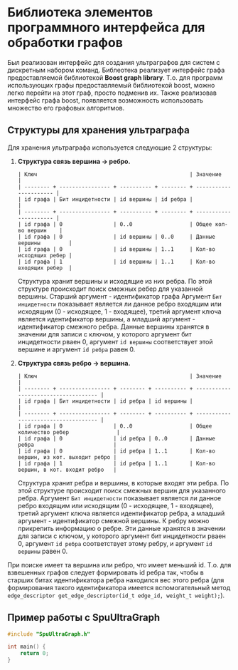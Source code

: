 Библиотека элементов программного интерфейса для обработки графов
=================================================================

Был реализован интерфейс для создания ультраграфов для 
систем с дискретным набором команд. 
Библеотека реализует интерфейс графа предоставляемой библиотекой 
**Boost graph library**. 
Т.о. для программ использующих графы предоставляемый библиотекой boost, 
можно легко перейти на этот граф, просто подменив их. 
Также реализовав интерфейс графа boost, 
появляется возможность использовать множество его графовых алгоритмов.


## Структуры для хранения ультраграфа

Для хранения ультраграфа используется следующие 2 структуры:

1.  **Структура связь вершина -> ребро.** 

    ```
    | Ключ                                                | Значение               |
    | -------- + ---------------- + ---------- + -------- + ---------------------- |
    | id графа | Бит инцидетности | id вершины | id ребра |                        |
    | -------- + ---------------- + ---------- + -------- + ---------------------- |
    | id графа | 0                | 0..0                  | Общее кол-во вершин    |  
    | id графа | 0                | id вершины | 0..0     | Данные вершины         | 
    | id графа | 0                | id вершины | 1..1     | Кол-во исходящих ребер | 
    | id графа | 1                | id вершины | 1..1     | Кол-во входящих ребер  |
    ```
    
    Структура хранит вершины и исходящие из них ребра. 
    По этой структуре происходит поиск смежных ребер для указанной вершины.
    Старший аргумент  - идентификатор графа
    Аргумент `Бит инцидетности` показывает является ли 
    данное ребро входящим или исходящим (0 - исходящее, 1 - входящее),
    третий аргумент ключа является идентификатор вершины, 
    а младший аргумент - идентификатор смежного ребра. 
    Данные вершины хранятся в значении для записи с ключом, 
    у которого аргумент бит инцидетности рваен 0, 
    аргумент `id вершины` соответствует этой вершине 
    и аргумент `id ребра` равен 0.

2.  **Структура связь ребро -> вершина.**

    ```
    | Ключ                                                | Значение                             |
    | -------- + ---------------- + -------- + ---------- + ------------------------------------ |
    | id графа | Бит инцидетности | id ребра | id вершины |                                      |
    | -------- + ---------------- + -------- + ---------- + ------------------------------------ |
    | id графа | 0                | 0..0                  | Общее количество ребер               | 
    | id графа | 0                | id ребра | 0..0       | Данные ребра                         | 
    | id графа | 0                | id ребра | 1..1       | Кол-во вершин, из кот. выходит ребро | 
    | id графа | 1                | id ребра | 1..1       | Кол-во вершин, в кот. входит ребро   |
    ```

    Структура хранит ребра и вершины, в которые входят эти ребра. 
    По этой структуре происходит поиск смежных вершин для указанного ребра.
    Аргумент `Бит инцидетности` показывает является ли 
    данное ребро входящим или исходящим (0 - исходящее, 1 - входящее),
    третий аргумент ключа является идентификатор ребра, 
    а младший аргумент - идентификатор смежной вершины. 
    К ребру можно прикрепить информацию о ребре. 
    Эти данные хранятся в значении для записи с ключом, 
    у которого аргумент бит инцидетности рваен 0, 
    аргумент `id ребра` соответствует этому ребру,
    и аргумент `id вершины` равен 0.

При поиске имеет та вершина или ребро, что имеет меньший id. 
Т.о. для взвешенных графов следует формировать id ребра так, 
чтобы в старших битах идентификатора ребра находился вес этого ребра
(для формирования такого идентификатора имеется вспомогательный метод 
`edge_descriptor get_edge_descriptor(id_t edge_id, weight_t weight);`).


## Пример работы с SpuUltraGraph

```c++
#include "SpuUltraGraph.h"

int main() {
    return 0;
}
```
